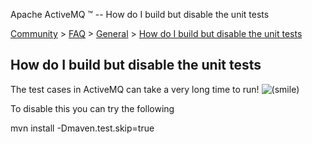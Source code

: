 Apache ActiveMQ ™ -- How do I build but disable the unit tests 

[Community](community.md) > [FAQ](CommunityCommunity/Community/faq.md) > [General](Community/FAQ/general.md) > [How do I build but disable the unit tests](Community/FAQ/GeneralCommunity/FAQ/General/Community/FAQ/General/how-do-i-build-but-disable-the-unit-tests.md)


How do I build but disable the unit tests
-----------------------------------------

The test cases in ActiveMQ can take a very long time to run! ![(smile)](https://cwiki.apache.org/confluence/s/en_GB/5997/6f42626d00e36f53fe51440403446ca61552e2a2.1/_/images/icons/emoticons/smile.png)

To disable this you can try the following

mvn install -Dmaven.test.skip=true

